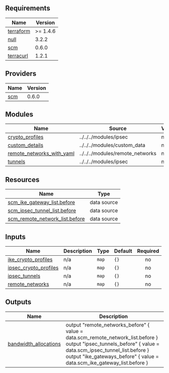 
<!-- BEGINNING OF PRE-COMMIT-TERRAFORM DOCS HOOK -->
## Requirements

| Name | Version |
|------|---------|
| <a name="requirement_terraform"></a> [terraform](#requirement\_terraform) | >= 1.4.6 |
| <a name="requirement_null"></a> [null](#requirement\_null) | 3.2.2 |
| <a name="requirement_scm"></a> [scm](#requirement\_scm) | 0.6.0 |
| <a name="requirement_terracurl"></a> [terracurl](#requirement\_terracurl) | 1.2.1 |

## Providers

| Name | Version |
|------|---------|
| <a name="provider_scm"></a> [scm](#provider\_scm) | 0.6.0 |

## Modules

| Name | Source | Version |
|------|--------|---------|
| <a name="module_crypto_profiles"></a> [crypto\_profiles](#module\_crypto\_profiles) | ../../../modules/ipsec | n/a |
| <a name="module_custom_details"></a> [custom\_details](#module\_custom\_details) | ../../../modules/custom_data | n/a |
| <a name="module_remote_networks_with_yaml"></a> [remote\_networks\_with\_yaml](#module\_remote\_networks\_with\_yaml) | ../../../modules/remote_networks | n/a |
| <a name="module_tunnels"></a> [tunnels](#module\_tunnels) | ../../../modules/ipsec | n/a |

## Resources

| Name | Type |
|------|------|
| [scm_ike_gateway_list.before](https://registry.terraform.io/providers/PaloAltoNetworks/scm/0.6.0/docs/data-sources/ike_gateway_list) | data source |
| [scm_ipsec_tunnel_list.before](https://registry.terraform.io/providers/PaloAltoNetworks/scm/0.6.0/docs/data-sources/ipsec_tunnel_list) | data source |
| [scm_remote_network_list.before](https://registry.terraform.io/providers/PaloAltoNetworks/scm/0.6.0/docs/data-sources/remote_network_list) | data source |

## Inputs

| Name | Description | Type | Default | Required |
|------|-------------|------|---------|:--------:|
| <a name="input_ike_crypto_profiles"></a> [ike\_crypto\_profiles](#input\_ike\_crypto\_profiles) | n/a | `map` | `{}` | no |
| <a name="input_ipsec_crypto_profiles"></a> [ipsec\_crypto\_profiles](#input\_ipsec\_crypto\_profiles) | n/a | `map` | `{}` | no |
| <a name="input_ipsec_tunnels"></a> [ipsec\_tunnels](#input\_ipsec\_tunnels) | n/a | `map` | `{}` | no |
| <a name="input_remote_networks"></a> [remote\_networks](#input\_remote\_networks) | n/a | `map` | `{}` | no |

## Outputs

| Name | Description |
|------|-------------|
| <a name="output_bandwidth_allocations"></a> [bandwidth\_allocations](#output\_bandwidth\_allocations) | output "remote\_networks\_before" { value = data.scm\_remote\_network\_list.before }  output "ipsec\_tunnels\_before" { value = data.scm\_ipsec\_tunnel\_list.before }  output "ike\_gateways\_before" { value = data.scm\_ike\_gateway\_list.before } |
<!-- END OF PRE-COMMIT-TERRAFORM DOCS HOOK -->